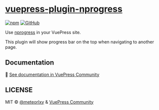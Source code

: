 # [vuepress-plugin-nprogress](https://vuepress.github.io/plugins/nprogress)

[![npm](https://img.shields.io/npm/v/vuepress-plugin-nprogress.svg)](https://www.npmjs.com/package/vuepress-plugin-nprogress)
[![GitHub](https://img.shields.io/github/license/vuepress/vuepress-plugin-nprogress.svg)](https://github.com/vuepress/vuepress-plugin-nprogress/blob/master/LICENSE)

Use [nprogress](https://github.com/rstacruz/nprogress) in your VuePress site.

This plugin will show progress bar on the top when navigating to another page.

## Documentation

:book: [See documentation in VuePress Community](https://vuepress.github.io/plugins/nprogress)

## LICENSE

MIT &copy; [@meteorlxy](https://github.com/meteorlxy) & [VuePress Community](https://github.com/vuepress)
